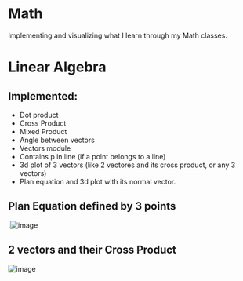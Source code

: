 # Math
Implementing and visualizing what I learn through my Math classes.
# Linear Algebra
## Implemented:
- Dot product
- Cross Product 
- Mixed Product
- Angle between vectors
- Vectors module
- Contains p in line (if a point belongs to a line)
- 3d plot of 3 vectors (like 2 vectores and its cross product, or any 3 vectors)
- Plan equation and 3d plot with its normal vector.

## Plan Equation defined by 3 points
.![image](https://user-images.githubusercontent.com/56324869/116501251-b9ba2400-a886-11eb-874e-3041ca118ce3.png)

## 2 vectors and their Cross Product
![image](https://user-images.githubusercontent.com/56324869/116501504-4d8bf000-a887-11eb-9fe7-a04bfebf0e2a.png)
